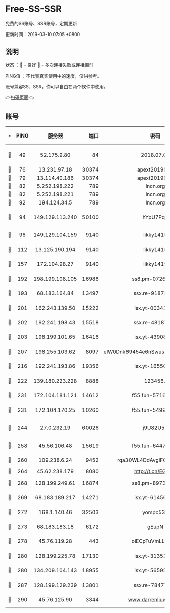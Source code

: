 # Free-SS-SSR

免费的SS账号、SSR账号，定期更新

更新时间：2019-03-10 07:05 +0800

## 说明

状态     ：🙂 - 良好 🙁 - 多次连接失败或连接超时

PING值   ：不代表真实使用中的速度，仅供参考。

账号兼容SS、SSR，你可以自由在两个软件中使用。

👉[扫码页面](https://liesauer.github.io/Free-SS-SSR/)👈

## 账号

|-|PING|服务器|端口|密码|加密方式|区域|
|:----:|:----:|:-----:|-----:|:----:|:----:|:----:|
|🙂|49|52.175.9.80|84|2018.07.07|chacha20-ietf-poly1305|HK|
|🙂|76|13.231.97.18|30374|apext2019006|chacha20|JP|
|🙂|79|13.114.40.186|30374|apext2019006|chacha20|JP|
|🙂|82|5.252.198.222|789|lncn.org|rc4|JP|
|🙂|82|5.252.198.221|789|lncn.org|rc4|JP|
|🙂|92|194.124.34.5|789|lncn.org|rc4|JP|
|🙂|94|149.129.113.240|50100|hYpU7PqP|chacha20-ietf-poly1305|CN|
|🙂|96|149.129.104.159|9140|likky1415|aes-256-cfb|HK|
|🙂|112|13.125.190.194|9140|likky1415|aes-256-cfb|KR|
|🙂|157|172.104.98.27|9140|likky1415|aes-256-cfb|JP|
|🙂|192|198.199.108.105|16986|ss8.pm-07262504|aes-256-cfb|US|
|🙂|193|68.183.164.84|13497|ssx.re-91875474|aes-256-cfb|US|
|🙂|201|162.243.139.50|15222|isx.yt-00341910|aes-256-cfb|US|
|🙂|202|192.241.198.43|15518|ssx.re-48187245|aes-256-cfb|US|
|🙂|203|198.199.101.65|16416|isx.yt-43908070|aes-256-cfb|US|
|🙂|207|198.255.103.62|8097|eIW0Dnk69454e6nSwuspv9DmS201tQ0D|aes-256-cfb|US|
|🙂|216|192.241.193.86|19356|isx.yt-16550263|aes-256-cfb|US|
|🙂|222|139.180.223.228|8888|123456..|aes-256-cfb|JP|
|🙂|231|172.104.181.121|14612|f55.fun-57160811|aes-256-cfb|SG|
|🙂|231|172.104.170.25|10260|f55.fun-54999944|aes-256-cfb|SG|
|🙂|244|27.0.232.19|60026|j9U82U53|xchacha20-ietf-poly1305|HK|
|🙂|258|45.56.106.48|15619|f55.fun-64473829|aes-256-cfb|US|
|🙂|260|109.238.6.24|9452|rqa30WL4DdAvgIFG6Fs3znzTa|aes-256-cfb|FR|
|🙂|264|45.62.238.179|8080|http://t.cn/EGJIyrl|rc4-md5|CA|
|🙂|268|128.199.249.61|16874|ss8.pm-89735842|aes-256-cfb|SG|
|🙂|269|68.183.189.217|14271|isx.yt-61456295|aes-256-cfb|SG|
|🙂|272|168.1.140.46|32503|yompc535|aes-256-cfb|AU|
|🙂|273|68.183.183.18|6172|gEupN|aes-256-cfb|SG|
|🙂|278|45.76.119.28|443|oiECpTuVmLLxk4Ts|aes-256-cfb|AU|
|🙂|280|128.199.225.78|17130|isx.yt-31351777|aes-256-cfb|SG|
|🙂|280|134.209.104.143|18955|isx.yt-56595383|aes-256-cfb|SG|
|🙂|287|128.199.129.239|13801|ssx.re-78477720|aes-256-cfb|SG|
|🙂|290|45.76.125.90|3344|www.darrenliuwei.com|aes-256-cfb|AU|
